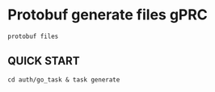 # Protobuf generate files gPRC
    protobuf files

## QUICK START
    cd auth/go_task & task generate
